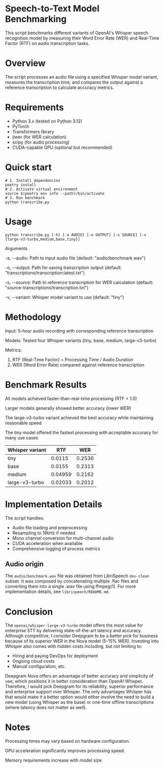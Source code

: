 # Speech-to-Text Model Benchmarking
This script benchmarks different variants of OpenAI's Whisper speech recognition model by measuring their Word Error Rate (WER) and Real-Time Factor (RTF) on audio transcription tasks.

# Overview
The script processes an audio file using a specified Whisper model variant, measures the transcription time, and compares the output against a reference transcription to calculate accuracy metrics.
# Requirements

* Python 3.x (tested on Python 3.12)
* PyTorch
* Transformers library
* jiwer (for WER calculation)
* scipy (for audio processing)
* CUDA-capable GPU (optional but recommended)

# Quick start
```shell
# 1. Install dependencies
poetry install
# 2. Activate virtual environment
source $(poetry env info --path)/bin/activate
# 3. Run benchmark
python transcribe.py
```

# Usage
```commandline
python transcribe.py [-h] [-a AUDIO] [-o OUTPUT] [-s SOURCE] [-v {large-v3-turbo,medium,base,tiny}]
```
Arguments

-a, --audio: Path to input audio file (default: "audio/benchmark.wav")

-o, --output: Path for saving transcription output (default: "transcriptions/transcription:latest.txt")

-s, --source: Path to reference transcription for WER calculation (default: "source-transcriptions/transcription.txt")

-v, --variant: Whisper model variant to use (default: "tiny")

# Methodology

Input: 5-hour audio recording with corresponding reference transcription

Models: Tested four Whisper variants (tiny, base, medium, large-v3-turbo)

Metrics:

1. RTF (Real-Time Factor) = Processing Time / Audio Duration
2. WER (Word Error Rate) compared against reference transcription

# Benchmark Results
All models achieved faster-than-real-time processing (RTF < 1.0)

Larger models generally showed better accuracy (lower WER)

The large-v3-turbo variant achieved the best accuracy while maintaining reasonable speed

The tiny model offered the fastest processing with acceptable accuracy for many use cases

| Whisper variant | RTF      | WER    |
|-----------------|----------|--------|
| tiny            | 0.0115   | 0.2536 |
| base            | 0.0155   | 0.2313 |
| medium          | 0.04959  | 0.2162 |
| large-v3-turbo  | 0.02033  | 0.2012 |

# Implementation Details
The script handles:

* Audio file loading and preprocessing
* Resampling to 16kHz if needed
* Mono channel conversion for multi-channel audio
* CUDA acceleration when available
* Comprehensive logging of process metrics

## Audio origin
The `audio/benchmark.wav` file was obtained from LibriSpeech `dev-clean` subset.
It was composed by concatenating multiple .flac files and converting them into 
a single .wav file using ffmpeg(1). For more implementation details, see `librispeech/README.md`.

# Conclusion
The `openai/whisper-large-v3-turbo` model offers the most value for enterprise STT by 
delivering state-of-the-art latency and accuracy. Although competitive, I consider Deepgram
to be a better pick for business because of its superior WER in the Nova model (5-15% WER).
Investing into Whisper also comes with hidden costs including, but not limiting to:
* Hiring and paying DevOps for deployment
* Ongoing cloud costs
* Manual configuration, etc.

Deepgram Nova offers an advantage of better accuracy and simplicity of use, which positions it
in better consideration than OpenAI Whisper. Therefore, I would pick Deepgram for its reliability,
superior performance and enterprise support over Whisper. The only advantages Whisper has that would
make it a better option would either involve the need to build a new model (using Whisper as the base)
or one-time offline transcriptions (where latency does not matter as well).

# Notes

Processing times may vary based on hardware configuration.

GPU acceleration significantly improves processing speed.

Memory requirements increase with model size.
